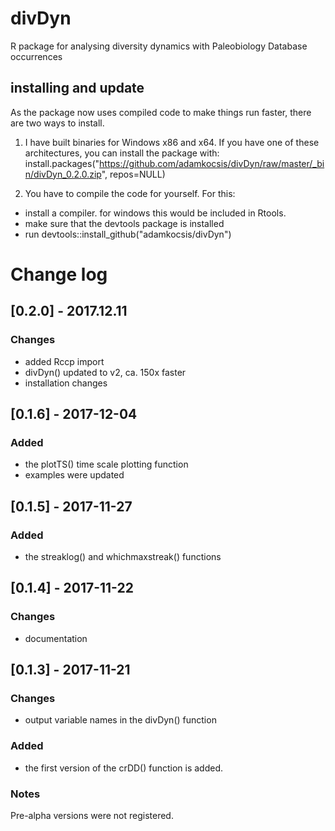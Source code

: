 # divDyn
R package for analysing diversity dynamics with Paleobiology Database occurrences

## installing and update
As the package now uses compiled code to make things run faster, there are two ways to install.
1. I have built binaries for Windows x86 and x64. If you have one of these architectures, you can install the package with:
install.packages("https://github.com/adamkocsis/divDyn/raw/master/_bin/divDyn_0.2.0.zip", repos=NULL)

2. You have to compile the code for yourself. For this:
- install a compiler. for windows this would be included in Rtools.
- make sure that the devtools package is installed
- run devtools::install_github("adamkocsis/divDyn")




# Change log
## [0.2.0] - 2017.12.11
### Changes
- added Rccp import
- divDyn() updated to v2, ca. 150x faster
- installation changes

## [0.1.6] - 2017-12-04
### Added
- the plotTS() time scale plotting function
- examples were updated

## [0.1.5] - 2017-11-27
### Added
- the streaklog() and whichmaxstreak() functions

## [0.1.4] - 2017-11-22
### Changes
- documentation


## [0.1.3] - 2017-11-21
### Changes
- output variable names in the divDyn() function

### Added
- the first version of the crDD() function is added.

### Notes
Pre-alpha versions were not registered.